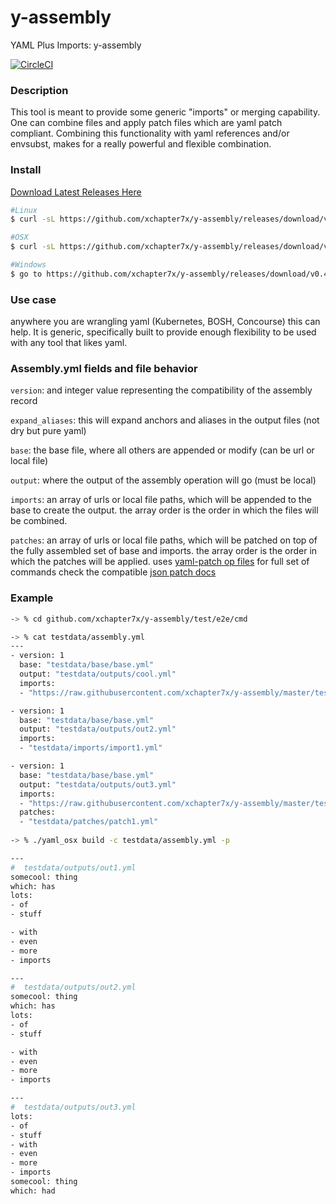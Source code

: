 # y-assembly
YAML Plus Imports: y-assembly

[![CircleCI](https://circleci.com/gh/xchapter7x/y-assembly.svg?style=svg)](https://circleci.com/gh/xchapter7x/y-assembly)

### Description

This tool is meant to provide some generic "imports" or merging capability.
One can combine files and apply patch files which are yaml patch compliant.
Combining this functionality with yaml references and/or envsubst, makes for a really powerful and 
flexible combination.

### Install
[Download Latest Releases Here](https://github.com/xchapter7x/y-assembly/releases/latest)

```bash
#Linux
$ curl -sL https://github.com/xchapter7x/y-assembly/releases/download/v0.4.2/yaml_unix -o yaml && chmod +x yaml && mv yaml /usr/local/bin/.

#OSX
$ curl -sL https://github.com/xchapter7x/y-assembly/releases/download/v0.4.2/yaml_osx -o yaml && chmod +x yaml && mv yaml /usr/local/bin/.

#Windows
$ go to https://github.com/xchapter7x/y-assembly/releases/download/v0.4.2/yaml.exe and download
```

### Use case

anywhere you are wrangling yaml (Kubernetes, BOSH, Concourse) this can help. It is generic, specifically built to provide enough flexibility to be used with any tool that likes yaml.


### Assembly.yml fields and file behavior

`version`: and integer value representing the compatibility of the assembly record 

`expand_aliases`: this will expand anchors and aliases in the output files (not dry but pure yaml)

`base`: the base file, where all others are appended or modify (can be url or local file)

`output`: where the output of the assembly operation will go (must be local)

`imports`: an array of urls or local file paths, which will be appended to the base to create the output. the array order is the order in which the files will be combined.

`patches`: an array of urls or local file paths, which will be patched on top of the fully assembled set of base and imports. the array order is the order in which the patches will be applied. uses [yaml-patch op files](https://github.com/krishicks/yaml-patch) for full set of commands check the compatible [json patch docs](https://tools.ietf.org/html/rfc6902)


### Example
```bash
-> % cd github.com/xchapter7x/y-assembly/test/e2e/cmd

-> % cat testdata/assembly.yml
---
- version: 1
  base: "testdata/base/base.yml"
  output: "testdata/outputs/cool.yml"
  imports:
  - "https://raw.githubusercontent.com/xchapter7x/y-assembly/master/test/e2e/cmd/testdata/imports/import1.yml"

- version: 1
  base: "testdata/base/base.yml"
  output: "testdata/outputs/out2.yml"
  imports:
  - "testdata/imports/import1.yml"

- version: 1
  base: "testdata/base/base.yml"
  output: "testdata/outputs/out3.yml"
  imports:
  - "https://raw.githubusercontent.com/xchapter7x/y-assembly/master/test/e2e/cmd/testdata/imports/import1.yml"
  patches:
  - "testdata/patches/patch1.yml"
  
-> % ./yaml_osx build -c testdata/assembly.yml -p

---
#  testdata/outputs/out1.yml
somecool: thing
which: has
lots:
- of
- stuff

- with
- even
- more
- imports

---
#  testdata/outputs/out2.yml
somecool: thing
which: has
lots:
- of
- stuff

- with
- even
- more
- imports

---
#  testdata/outputs/out3.yml
lots:
- of
- stuff
- with
- even
- more
- imports
somecool: thing
which: had
```
